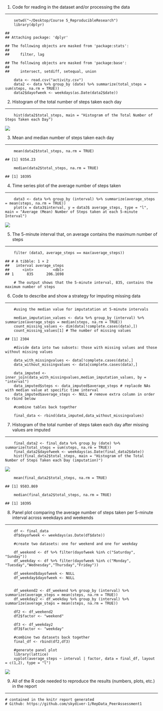 1. Code for reading in the dataset and/or processing the data
-------------------------------------------------------------

        setwd("~/Desktop/Course 5_ReproducibleResearch")
        library(dplyr)

    ## 
    ## Attaching package: 'dplyr'

    ## The following objects are masked from 'package:stats':
    ## 
    ##     filter, lag

    ## The following objects are masked from 'package:base':
    ## 
    ##     intersect, setdiff, setequal, union

        data <- read.csv("activity.csv")
        data2 <- data %>% group_by (date) %>% summarize(total_steps = sum(steps, na.rm = TRUE))
        data2$dayofweek <- weekdays(as.Date(data2$date))

2. Histogram of the total number of steps taken each day
--------------------------------------------------------

        hist(data2$total_steps, main = "Histogram of the Total Number of Steps Taken each Day")

![](PA1_template_files/figure-markdown_strict/unnamed-chunk-2-1.png)

3. Mean and median number of steps taken each day
-------------------------------------------------

        mean(data2$total_steps, na.rm = TRUE)

    ## [1] 9354.23

        median(data2$total_steps, na.rm = TRUE)

    ## [1] 10395

4. Time series plot of the average number of steps taken
--------------------------------------------------------

        data3 <- data %>% group_by (interval) %>% summarize(average_steps = mean(steps, na.rm = TRUE))
        plot(x = data3$interval, y = data3$ average_steps, type = "l", main = "Average (Mean) Number of Steps taken at each 5-minute Interval")

![](PA1_template_files/figure-markdown_strict/unnamed-chunk-4-1.png)

5. The 5-minute interval that, on average contains the maximum number of steps
------------------------------------------------------------------------------

        filter (data3, average_steps == max(average_steps))

    ## # A tibble: 1 × 2
    ##   interval average_steps
    ##      <int>         <dbl>
    ## 1      835      206.1698

        # The output shows that the 5-minute interval, 835, contains the maximum number of steps

6. Code to describe and show a strategy for imputing missing data
-----------------------------------------------------------------

        #using the median value for imputatation at 5-minute intervals
        
        median_imputation_values <- data %>% group_by (interval) %>% summarize(average_steps = median(steps, na.rm = TRUE))
        count_missing_values <- dim(data[!complete.cases(data),])
        count_missing_values[1] # The number of missing values

    ## [1] 2304

        #divide data into two subsets: those with missing values and those without missing values
        
        data_with_missingvalues <- data[!complete.cases(data),]
        data_without_missingvalues <- data[complete.cases(data),]

        data_imputed <- inner_join(data_with_missingvalues,median_imputation_values, by = "interval")
        data_imputed$steps <- data_imputed$average_steps # replacde NAs with median value at specific time interval
        data_imputed$average_steps <- NULL # remove extra column in order to rbind below

        #combine tables back together
        
        final_data <- rbind(data_imputed,data_without_missingvalues)

7. Histogram of the total number of steps taken each day after missing values are imputed
-----------------------------------------------------------------------------------------

        final_data2 <- final_data %>% group_by (date) %>% summarize(total_steps = sum(steps, na.rm = TRUE))
        final_data2$dayofweek <- weekdays(as.Date(final_data2$date))
        hist(final_data2$total_steps, main = "Histogram of the Total Number of Steps Taken each Day (imputation)")

![](PA1_template_files/figure-markdown_strict/unnamed-chunk-7-1.png)

        mean(final_data2$total_steps, na.rm = TRUE)

    ## [1] 9503.869

        median(final_data2$total_steps, na.rm = TRUE)

    ## [1] 10395

8. Panel plot comparing the average number of steps taken per 5-minute interval across weekdays and weekends
------------------------------------------------------------------------------------------------------------

        df <- final_data 
        df$dayofweek <- weekdays(as.Date(df$date))
        
        #create two datasets: one for weekend and one for weekday
        
        df_weekend <- df %>% filter(dayofweek %in% c("Saturday", "Sunday"))
        df_weekday <- df %>% filter(dayofweek %in% c("Monday", "Tuesday","Wednesday","Thursday","Friday"))
        
        df_weekend$dayofweek <- NULL
        df_weekday$dayofweek <- NULL
        
        
        df_weekend2 <- df_weekend %>% group_by (interval) %>% summarize(average_steps = mean(steps, na.rm = TRUE))
        df_weekday2 <- df_weekday %>% group_by (interval) %>% summarize(average_steps = mean(steps, na.rm = TRUE))
        
        df2 <- df_weekend2
        df2$factor <- "weekend"
        
        df3 <- df_weekday2
        df3$factor <- "weekday"
        
        #combine two datasets back together
        final_df <- rbind(df2,df3)
        
        #generate panel plot
        library(lattice)
        xyplot(average_steps ~ interval | factor, data = final_df, layout = c(1,2), type = "l")

![](PA1_template_files/figure-markdown_strict/unnamed-chunk-8-1.png)

9. All of the R code needed to reproduce the results (numbers, plots, etc.) in the report
-----------------------------------------------------------------------------------------

    # contained in the knitr report generated
    # Github: https://github.com/skydiver-1/RepData_PeerAssessment1
